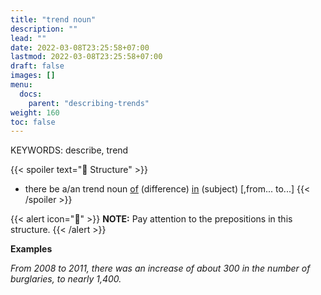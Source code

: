 ```yaml
---
title: "trend noun"
description: ""
lead: ""
date: 2022-03-08T23:25:58+07:00
lastmod: 2022-03-08T23:25:58+07:00
draft: false
images: []
menu:
  docs:
    parent: "describing-trends"
weight: 160
toc: false
---
```


KEYWORDS: describe, trend

{{< spoiler text="🌱 Structure" >}}

- there be a/an trend noun <u>of</u> (difference) <u>in</u> (subject) [,from... to...]
  {{< /spoiler >}}

{{< alert icon="📝" >}}
**NOTE:** Pay attention to the prepositions in this structure.
{{< /alert >}}

**Examples**

_From 2008 to 2011, there was an increase of about 300 in the number of burglaries, to nearly 1,400._
